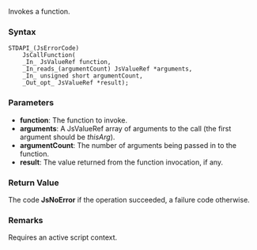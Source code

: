Invokes a function. 
### Syntax 
```
STDAPI_(JsErrorCode)
    JsCallFunction(
    _In_ JsValueRef function,
    _In_reads_(argumentCount) JsValueRef *arguments,
    _In_ unsigned short argumentCount,
    _Out_opt_ JsValueRef *result);
```
### Parameters 
* __function__: The function to invoke.
* __arguments__: A JsValueRef array of arguments to the call (the first argument should be _thisArg_).
* __argumentCount__: The number of arguments being passed in to the function.
* __result__: The value returned from the function invocation, if any.

### Return Value 
The code **JsNoError** if the operation succeeded, a failure code otherwise.

### Remarks 
Requires an active script context.
